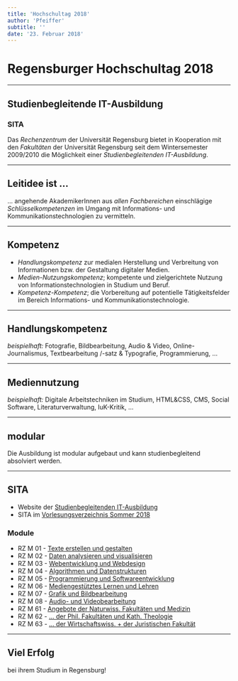 ```yaml
---
title: 'Hochschultag 2018'
author: 'Pfeiffer'
subtitle: ''
date: '23. Februar 2018'
---
```


# Regensburger Hochschultag 2018

---

## Studienbegleitende IT-Ausbildung

### SITA

Das *Rechenzentrum* der Universität Regensburg bietet in Kooperation mit den *Fakultäten* der Universität Regensburg seit dem Wintersemester 2009/2010 die Möglichkeit einer *Studienbegleitenden IT-Ausbildung*.

---

## Leitidee ist ...

... angehende AkademikerInnen aus *allen Fachbereichen* einschlägige *Schlüsselkompetenzen* im Umgang mit Informations- und Kommunikationstechnologien zu vermitteln.

---

## Kompetenz

* *Handlungskompetenz* zur medialen Herstellung und Verbreitung von Informationen bzw. der Gestaltung digitaler Medien.
* *Medien-Nutzungskompetenz*; kompetente und zielgerichtete Nutzung von Informationstechnologien in Studium und Beruf.
* *Kompetenz-Kompetenz*; die Vorbereitung auf potentielle Tätigkeitsfelder im Bereich Informations- und Kommunikationstechnologie.

---

## Handlungskompetenz

*beispielhaft:* Fotografie, Bildbearbeitung, Audio & Video, Online-Journalismus, Textbearbeitung /-satz & Typografie, Programmierung, ...

---

## Mediennutzung

*beispielhaft:* Digitale Arbeitstechniken im Studium, HTML&CSS, CMS, Social Software, Literaturverwaltung, IuK-Kritik,  ...

---

## modular

Die Ausbildung ist modular aufgebaut und kann studienbegleitend absolviert werden.

---

## SITA

* Website der [Studienbegleitenden IT-Ausbildung](http://www.uni-regensburg.de/rechenzentrum/lehre-lernen/it-ausbildung/)
* SITA im [Vorlesungsverzeichnis Sommer 2018](https://lsf.uni-regensburg.de/qisserver/rds?state=wtree&search=1&trex=step&root120181=48289|48721|50239&P.vx=mittel)

### Module

* RZ M 01 - [Texte erstellen und gestalten](https://lsf.uni-regensburg.de/qisserver/rds;jsessionid=B4DEE854243049EA6D41F2218AADAF49.rvwlxtc13?state=wtree&search=1&trex=step&root120181=48289|48721|50239|45043&P.vx=mittel)
* RZ M 02 - [Daten analysieren und visualisieren](https://lsf.uni-regensburg.de/qisserver/rds;jsessionid=B4DEE854243049EA6D41F2218AADAF49.rvwlxtc13?state=wtree&search=1&trex=step&root120181=48289|48721|50239|48181&P.vx=mittel)
* RZ M 03 - [Webentwicklung und Webdesign](https://lsf.uni-regensburg.de/qisserver/rds;jsessionid=B4DEE854243049EA6D41F2218AADAF49.rvwlxtc13?state=wtree&search=1&trex=step&root120181=48289|48721|50239|45039&P.vx=mittel)
* RZ M 04 - [Algorithmen und Datenstrukturen](https://lsf.uni-regensburg.de/qisserver/rds;jsessionid=B4DEE854243049EA6D41F2218AADAF49.rvwlxtc13?state=wtree&search=1&trex=step&root120181=48289|48721|50239|49332&P.vx=mittel)
* RZ M 05 - [Programmierung und Softwareentwicklung](https://lsf.uni-regensburg.de/qisserver/rds;jsessionid=B4DEE854243049EA6D41F2218AADAF49.rvwlxtc13?state=wtree&search=1&trex=step&root120181=48289|48721|50239|45090&P.vx=mittel)
* RZ M 06 - [Mediengestütztes Lernen und Lehren](https://lsf.uni-regensburg.de/qisserver/rds;jsessionid=B4DEE854243049EA6D41F2218AADAF49.rvwlxtc13?state=wtree&search=1&trex=step&root120181=48289|48721|50239|45059&P.vx=mittel)
* RZ M 07 - [Grafik und Bildbearbeitung](https://lsf.uni-regensburg.de/qisserver/rds;jsessionid=B4DEE854243049EA6D41F2218AADAF49.rvwlxtc13?state=wtree&search=1&trex=step&root120181=48289|48721|50239|45048&P.vx=mittel)
* RZ M 08 - [Audio- und Videobearbeitung](https://lsf.uni-regensburg.de/qisserver/rds;jsessionid=B4DEE854243049EA6D41F2218AADAF49.rvwlxtc13?state=wtree&search=1&trex=step&root120181=48289|48721|50239|48587&P.vx=mittel)
* RZ M 61 - [Angebote der Naturwiss. Fakultäten und Medizin](https://lsf.uni-regensburg.de/qisserver/rds;jsessionid=B4DEE854243049EA6D41F2218AADAF49.rvwlxtc13?state=wtree&search=1&trex=step&root120181=48289|48721|50239|48179&P.vx=mittel)
* RZ M 62 - [... der Phil. Fakultäten und Kath. Theologie](https://lsf.uni-regensburg.de/qisserver/rds;jsessionid=B4DEE854243049EA6D41F2218AADAF49.rvwlxtc13?state=wtree&search=1&trex=step&root120181=48289|48721|50239|48584&P.vx=mittel)
* RZ M 63 - [... der Wirtschaftswiss. + der Juristischen Fakultät](https://lsf.uni-regensburg.de/qisserver/rds;jsessionid=B4DEE854243049EA6D41F2218AADAF49.rvwlxtc13?state=wtree&search=1&trex=step&root120181=48289|48721|50239|49041&P.vx=mittel)

---

## Viel Erfolg

bei ihrem Studium in Regensburg!

<!-- https://cdn.rawgit.com/maybegeek/Hochschultag2018/d627eedb/README.md -->
